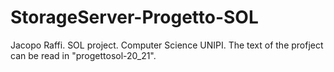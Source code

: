 # StorageServer-Progetto-SOL
Jacopo Raffi. SOL project. Computer Science UNIPI.
The text of the profject can be read in "progettosol-20_21".
